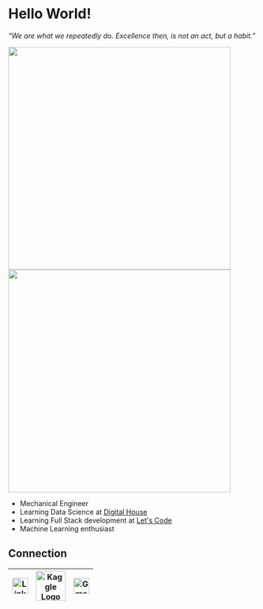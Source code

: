 # Hello World! 

*“We are what we repeatedly do. Excellence then, is not an act, but a habit.”*


 <img src="https://github-readme-stats.vercel.app/api?username=LucasSuplino&theme=slateorange&show_icons=true" width="450"/>
 <img src="https://github-readme-stats.vercel.app/api/top-langs/?username=LucasSuplino&theme=slateorange&layout=compact" width="450"/>
 
 - Mechanical Engineer
 - Learning Data Science at [Digital House](https://www.digitalhouse.com/br)
 - Learning Full Stack development at [Let's Code](https://letscode.com.br/)
 - Machine Learning enthusiast
 
 
 ## Connection
 
 | [<img src="https://github.com/LucasSuplino/teste/blob/main/assets/img/Linkedin.svg" alt="Linkedin Logo" width="32">](https://www.linkedin.com/in/lucassuplino/) | [<img src="https://github.com/LucasSuplino/teste/blob/main/assets/img/Kaggle.svg" alt="Kaggle Logo" width="60">](https://www.kaggle.com/lucassuplino) | [<img src="https://github.com/LucasSuplino/teste/blob/main/assets/img/Gmail.svg" alt="Gmail Logo" width="32">](mailto:lucas.suplino@gmail.com)
 |:---:|:---:|:---:|


<!--
Here are some ideas to get you started:

- 🔭 I’m currently working on ...
- 🌱 I’m currently learning ...
- 👯 I’m looking to collaborate on ...
- 🤔 I’m looking for help with ...
- 💬 Ask me about ...
- 📫 How to reach me: ...
- 😄 Pronouns: ...
- ⚡ Fun fact: ...
-->
